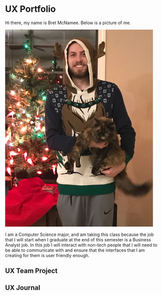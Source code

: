 # UX Portfolio

Hi there, my name is Bret McNamee. Below is a picture of me.

![me](https://raw.githubusercontent.com/UsabilityEngineering/uxportfolio-Bret-McNamee/master/assets/IMG_1648.jpg)

I am a Computer Science major, and am taking this class because the job that I will start when I graduate at the end of this semester is a Business Analyst job. In this job I will interact with non-tech people that I will need to be able to communicate with and ensure that the interfaces that I am creating for them is user friendly enough.

## UX Team Project


## UX Journal

